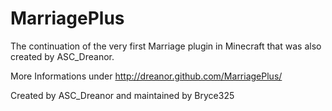 MarriagePlus
============

The continuation of the very first Marriage plugin in Minecraft that was also created by ASC_Dreanor. 

More Informations under http://dreanor.github.com/MarriagePlus/

Created by ASC_Dreanor and maintained by Bryce325
